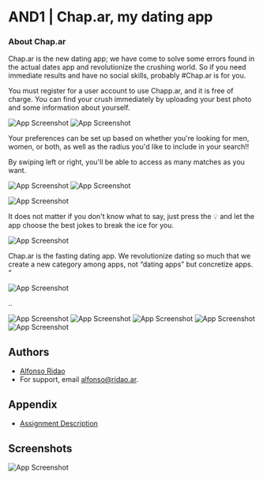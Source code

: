 
# AND1 | Chap.ar, my dating app



### About Chap.ar
Chap.ar is the new dating app; we have come to solve some errors found in the actual dates app and revolutionize the crushing world. So if you need immediate results and have no social skills, probably #Chap.ar is for you.

You must register for a user account to use Chapp.ar, and it is free of charge. You can find your crush immediately by uploading your best photo and some information about yourself.

![App Screenshot](https://github.com/fonCki/Chappar1.0/blob/b4d4e5834e8c0ba5e12b3e555bf4339c279f92bf/resources/Screen_Recording_2022-12-04_at_11_27_52_AM_AdobeExpress.gif) ![App Screenshot](https://github.com/fonCki/Chappar1.0/blob/cab328cb217930ad35d8ecb8ef2eb2e2640ba47f/resources/Screenshot%202022-12-04%20at%2011.27.35%20AM.png)


Your preferences can be set up based on whether you're looking for men, women, or both, as well as the radius you'd like to include in your search!!


By swiping left or right, you'll be able to access as many matches as you want.

![App Screenshot](https://github.com/fonCki/Chappar1.0/blob/b4d4e5834e8c0ba5e12b3e555bf4339c279f92bf/resources/Screen_Recording_2022-12-04_at_11_27_52_AM_AdobeExpress.gif) ![App Screenshot](https://github.com/fonCki/Chappar1.0/blob/b4d4e5834e8c0ba5e12b3e555bf4339c279f92bf/resources/Screen_Recording_2022-12-04_at_11_27_52_AM_AdobeExpress.gif)


![App Screenshot](https://github.com/fonCki/Chappar1.0/blob/cab328cb217930ad35d8ecb8ef2eb2e2640ba47f/resources/Screenshot%202022-12-04%20at%2011.49.08%20AM.png)

It does not matter if you don't know what to say, just press the 💡 and let the app choose the best jokes to break the ice for you.

![App Screenshot](https://github.com/fonCki/Chappar1.0/blob/cab328cb217930ad35d8ecb8ef2eb2e2640ba47f/resources/Screenshot%202022-12-04%20at%2011.49.21%20AM.png)

Chap.ar is the fasting dating app. We revolutionize dating so much that we create a new category among apps, not “dating apps” but concretize apps. “

![App Screenshot](https://github.com/fonCki/Chappar1.0/blob/cab328cb217930ad35d8ecb8ef2eb2e2640ba47f/resources/Screenshot%202022-12-04%20at%2011.50.18%20AM.png)


..

![App Screenshot](https://github.com/fonCki/Chappar1.0/blob/cab328cb217930ad35d8ecb8ef2eb2e2640ba47f/resources/Screenshot%202022-12-04%20at%2011.50.31%20AM.png)
![App Screenshot](https://github.com/fonCki/Chappar1.0/blob/cab328cb217930ad35d8ecb8ef2eb2e2640ba47f/resources/Screenshot%202022-12-04%20at%2011.50.45%20AM.png)
![App Screenshot](https://github.com/fonCki/Chappar1.0/blob/cab328cb217930ad35d8ecb8ef2eb2e2640ba47f/resources/Screenshot%202022-12-04%20at%2011.51.01%20AM.png)
![App Screenshot](https://github.com/fonCki/Chappar1.0/blob/cab328cb217930ad35d8ecb8ef2eb2e2640ba47f/resources/Screenshot%202022-12-04%20at%2011.51.30%20AM.png)
![App Screenshot](https://github.com/fonCki/Chappar1.0/blob/cab328cb217930ad35d8ecb8ef2eb2e2640ba47f/resources/Screenshot%202022-12-04%20at%2011.53.52%20AM.png)




## Authors

- [Alfonso Ridao](https://alfonso.ridao.ar)
- For support, email alfonso@ridao.ar.


## Appendix


- [Assignment Description](https://github.com/fonCki/BinarySearchTree/blob/a785444af118b6ae020ac83fc2ee1d95ef72bc83/extras/Assignment%20%20BST%20with%20a%20rebalance%20operation.pdf)
## Screenshots

![App Screenshot](https://github.com/fonCki/Chappar1.0/blob/b4d4e5834e8c0ba5e12b3e555bf4339c279f92bf/resources/Screen_Recording_2022-12-04_at_11_27_52_AM_AdobeExpress.gif)





